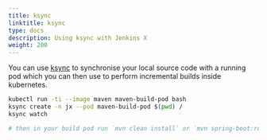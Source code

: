 ```yaml
---
title: ksync
linktitle: ksync
type: docs
description: Using ksync with Jenkins X
weight: 200
---
```

          
You can use [ksync](https://ksync.github.io/ksync/) to synchronise your local source code with a running pod which you can then use to perform incremental builds inside kubernetes.

```bash 
kubectl run -ti --image maven maven-build-pod bash
ksync create -n jx --pod maven-build-pod $(pwd) /
ksync watch

# then in your build pod run `mvn clean install` or `mvn spring-boot:run` or whatever
```
